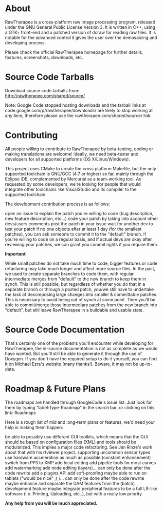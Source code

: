 # About
RawTherapee is a cross-platform raw image processing program, released under the GNU General Public License Version 3. It is written in C++, using a GTK+ front-end and a patched version of dcraw for reading raw files. It is notable for the advanced control it gives the user over the demosaicing and developing process.

Please check the official RawTherapee homepage for further details, features, screenshots, downloads, etc.

# Source Code Tarballs
Download source code tarballs from: http://rawtherapee.com/shared/source/

Note: Google Code stopped hosting downloads and the tarball links at code.google.com/p/rawtherapee/downloads/ are likely to stop working at any time, therefore please use the rawtherapee.com/shared/source/ link.

# Contributing
All people willing to contribute to RawTherapee by beta-testing, coding or making translations are welcome! Ideally, we need beta-tester and developers for all supported platforms (OS X/Linux/Windows).

This project uses CMake to create the cross platform Makefile, but the only supported toolchain is GNU/GCC (4.7 or higher) so far, mainly through the Eclipse IDE, complemented by Mercurial as a team-working tool. As requested by some developers, we're looking for people that would integrate other toolchains like VisualStudio and its compiler to the supported toolchain.

The development contribution process is as follows:

open an issue to explain the patch you're willing to code (bug description, new feature description, etc...)
code your patch by taking into account other devs/users comments
post the patch in your issue
wait for another dev to test your patch
if no one objects after at least 1 day (for the smallest patches), you can ask someone to commit it to the "default" branch.
If you're willing to code on a regular basis, and if actual devs are okay after reviewing your patches, we can grant you commit rights if you require them.

__Important__

While small patches do not take much time to code, bigger features or code refactoring may take much longer and affect more source files. In the past, we used to create separate branches to code them, with regular intermediate merges from "default" to the new branch to keep them in synch. This is still possible, but regardless of whether you do that in a separate branch or through a posted patch, you/we still have to undertake the task of decomposing large changes into smaller & committable patches. This is necessary to avoid being out of synch at some point. Then you'll be able to commit/merge those intermediary patches from the new branch into "default", but still leave RawTherapee in a buildable and usable state.

# Source Code Documentation
That's certainly one of the problems you'll encounter while developing for RawTherapee, the in-source documentation is not as complete as we would have wanted. But you'll still be able to generate it through the use of Doxygen. If you don't have the required setup to do it yourself, you can find it on Michael Ezra's website (many thanks!). Beware, it may not be up-to-date.

# Roadmap & Future Plans
The roadmaps are handled through GoogleCode's issue list. Just look for them by typing "label:Type-Roadmap" in the search bar, or clicking on this link: Roadmaps

Here is a rough list of mid and long-term plans or features, we'd need your help in making them happen:

be able to possibly use different GUI toolkits, which means that the GUI should be based on configuration files (XML) and tools should be modularized. This implies a major code refactoring. See Jan Rinze's work about that with his rtviewer project.
supporting uncommon sensor types
use hardware acceleration as much as possible (constant enhancement)
switch from PP3 to XMP
add local editing
add pipette tools for most curves
add watermarking
add node editing (layers)... can only be done after the code rewrite
add a plugins API
add soft-proofing
maybe able to run on tablets ("would be nice" ;) )... can only be done after the code rewrite
maybe enhance and separate the DAM features from the (batch) development feature
maybe integrate peripheral features to be a full LR-like software (i.e. Printing, Uploading, etc..), but with a really low priority

__Any help from you will be much appreciated.__
